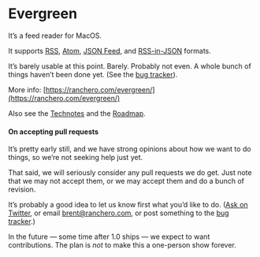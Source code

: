 # Evergreen

It’s a feed reader for MacOS.

It supports [RSS](http://cyber.harvard.edu/rss/rss.html), [Atom](https://tools.ietf.org/html/rfc4287), [JSON Feed](https://jsonfeed.org/), and [RSS-in-JSON](https://github.com/scripting/Scripting-News/blob/master/rss-in-json/README.md) formats.

It’s barely usable at this point. Barely. Probably not even. A whole bunch of things haven’t been done yet. (See the [bug tracker](https://github.com/brentsimmons/Evergreen/milestone/1)).

More info: [https://ranchero.com/evergreen/](https://ranchero.com/evergreen/)

Also see the [Technotes](Technotes/) and the [Roadmap](Technotes/Roadmap.md).

#### On accepting pull requests

It’s pretty early still, and we have strong opinions about how we want to do things, so we’re not seeking help just yet.

That said, we will seriously consider any pull requests we do get. Just note that we may not accept them, or we may accept them and do a bunch of revision.

It’s probably a good idea to let us know first what you’d like to do. ([Ask on Twitter](https://twitter.com/evergreen_mac), or email brent@ranchero.com, or post something to the [bug tracker](https://github.com/brentsimmons/Evergreen/issues).)

In the future — some time after 1.0 ships — we expect to want contributions. The plan is *not* to make this a one-person show forever.

